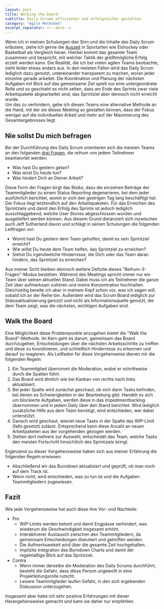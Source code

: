 ```yaml
---
layout: post
title: Walking the board
subtitle: Daily Scrums effizienter und erfolgreicher gestalten
category: "Agile Methoden"
excerpt_separator: <!--more-->
---
```


Wenn ich in meinen Schulungen den Sinn und die Inhalte des Daily Scrum erläutere, ziehe ich gerne die [Auszeit](https://de.wikipedia.org/wiki/Auszeit_(Sport)) in Sportarten wie Eishockey oder Basketball als Vergleich heran. Hierbei kommt das gesamte Team zusammen und bespricht, mit welcher Taktik der größtmögliche Erfolg erzielt werden kann.
Die Realität, die ich bei vielen agilen Teams beobachte, sieht leider etwas anders aus. In den meisten Fällen wird das Daily Scrum lediglich dazu genutzt, untereinander transparent zu machen, woran jeder einzelne gerade arbeitet. Die Koordination und Planung der nächsten Aufgaben mit Blick auf das gemeinsame Ziel spielt nur eine untergeordnete Rolle und so geschieht es nicht selten, dass am Ende des Sprints zwar viele Arbeitspakete abgearbeitet sind, das Sprintziel aber dennoch nicht erreicht wurde.  
Um das zu verhindern, gebe ich diesen Teams eine alternative Methode an die Hand, mit der sie dieses Meeting so gestalten können, dass der Fokus weniger auf die individuellen Arbeit und mehr auf der Maximierung des Gesamtergebnisses liegt.
<!--more-->

## Nie sollst Du mich befragen
Bei der Durchführung des Daily Scrum orientieren sich die meisten Teams an den folgenden [drei Fragen](https://www.scruminc.com/why-three-questions-in-daily-scrum/), die reihum von jedem Teilnehmer beantwortet werden:

- Was hast Du gestern getan?
- Was wirst Du heute tun?
- Was hindert Dich an Deiner Arbeit?

Diese Form der Fragen birgt das Risiko, dass die einzelnen Beiträge der Teammitglieder zu einem Status Reporting degenerieren, bei dem jeder ausführlich berichtet, womit er sich den gestrigen Tag lang beschäftigt hat. Der Fokus liegt letztendlich auf den Arbeitspaketen. Für das Erreichen des Sprintziels und damit den Erfolg des Sprints ist jedoch lediglich ausschlaggebend, welche User Stories abgeschlossen wurden und ausgeliefert werden können.
Aus diesem Grund distanziert sich inzwischen auch Jeff Sutherland davon und schlägt in seinen Schulungen die folgenden Leitfragen vor:

- Womit hast Du gestern dem Team geholfen, damit es sein Sprintziel erreicht?
- Wie willst Du heute dem Team helfen, das Sprintziel zu erreichen?
- Siehst Du irgendwelche Hindernisse, die Dich oder das Team daran hindern, das Sprintziel zu erreichen?

Aus meiner Sicht bleiben dennoch weitere Defizite dieses "Reihum-3-Fragen"-Modus bestehen. Während des Meetings spricht immer nur ein Team über seinen aktuellen Stand. Dabei muss ich als Teilnehmer die ganze Zeit über aufmerksam zuhören und meine Konzentration hochhalten. Gleichzeitig bereite ich aber in meinem Kopf schon vor, was ich sagen will, sobald ich an der Reihe bin.
Außerdem wird das Scrum Board lediglich zur Statusaktualisierung genutzt und nicht als Informationsquelle genutzt, die dem Team zeigt, was die nächsten, wichtigen Aufgaben sind.

## Walk the Board
Eine Möglichkeit diese Problempunkte anzugehen bietet die "Walk the Board"-Methode. Im Kern geht es darum, gemeinsam das Board durchzugehen, Entscheidungen über die nächsten Arbeitsschritte zu treffen und diese zu koordinieren, und schließlich Hindernisse zu erkennen und darauf zu reagieren.
Als Leitfaden für diese Vorgehenweise dienen mir die folgenden Regeln:

1. Ein Teammitglied übernimmt die Moderation, wobei er schrittweise durch die Spalten führt.
2. Das Board wird ähnlich wie bei Kanban von rechts nach links aktualisiert.
3. Bei jeder Spalte wird zunächst geschaut, ob sich darin Tasks befinden, bei denen es Schwierigkeiten in der Bearbeitung gibt. Handelt es sich um blockierte Aufgaben, werden diese in das Impedimentbacklog übernommen und in jedem Daily über den Stand berichtet. Wird lediglich zusätzliche Hilfe aus dem Team benötigt, wird entschieden, wer dabei unterstützt.
4. Danach wird geschaut, wieviel neue Tasks in der Spalte das WIP-Limit (falls gesetzt) zulässt. Entsprechend kann diese Anzahl an neuen Arbeitpaketen aus der vorgehenden gezogen werden.
5. Stehen dort mehrere zur Auswahl, entscheidet das Team, welche Tasks den meisten Fortschritt hinsichtlich des Sprintziels bringt.

Ergänzend zu dieser Vorgehensweise haben sich aus meiner Erfahrung die folgenden Regeln erwiesen:

- Abschließend wir das Burndown aktualisiert und geprüft, ob man noch auf dem Track ist.
- Wenn nicht, wird entschieden, was zu tun ist und die Aufgaben Teammitgliedern zugewiesen.

## Fazit
Wie jede Vorgehensweise hat auch diese ihre Vor- und Nachteile:

- Pro
  - WIP-Limits werden betont und damit Engpässe verhindert, was wiederum die Geschwindigkeit insgesamt erhöht.
  - Interaktiverer Austausch zwischen den Teammitgliedern, da gemeinsam Entscheidungen diskutiert und getroffen werden.
  - Die Aufmerksamkeit wird über die gesamte Zeit hochgehalten.
  - Implizite Integration des Burndown Charts und damit der regelmäßige Blick auf das Sprintziel.
- Contra  
  - Wenn immer derselbe die Moderation des Daily Scrums durchführt, besteht die Gefahr, dass diese Person ungewollt in eine Projektleitungsrolle rutscht.
  - Leisere Teammitglieder laufen Gefahr, in den sich ergebenden Diskussion unterzugehen.

Insgesamt aber habe ich sehr positive Erfahrungen mit dieser Herangehensweise gemacht und kann sie daher nur empfehlen.
